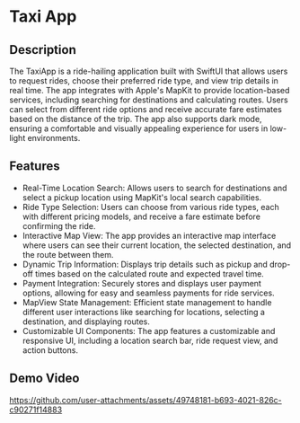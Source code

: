# Taxi App

## Description
The TaxiApp is a ride-hailing application built with SwiftUI that allows users to request rides, choose their preferred ride type, and view trip details in real time. The app integrates with Apple's MapKit to provide location-based services, including searching for destinations and calculating routes. Users can select from different ride options and receive accurate fare estimates based on the distance of the trip. The app also supports dark mode, ensuring a comfortable and visually appealing experience for users in low-light environments.
## Features
- Real-Time Location Search: Allows users to search for destinations and select a pickup location using MapKit's local search capabilities.
- Ride Type Selection: Users can choose from various ride types, each with different pricing models, and receive a fare estimate before confirming the ride.
- Interactive Map View: The app provides an interactive map interface where users can see their current location, the selected destination, and the route between them.
- Dynamic Trip Information: Displays trip details such as pickup and drop-off times based on the calculated route and expected travel time.
- Payment Integration: Securely stores and displays user payment options, allowing for easy and seamless payments for ride services.
- MapView State Management: Efficient state management to handle different user interactions like searching for locations, selecting a destination, and displaying routes.
- Customizable UI Components: The app features a customizable and responsive UI, including a location search bar, ride request view, and action buttons.

## Demo Video
https://github.com/user-attachments/assets/49748181-b693-4021-826c-c90271f14883
